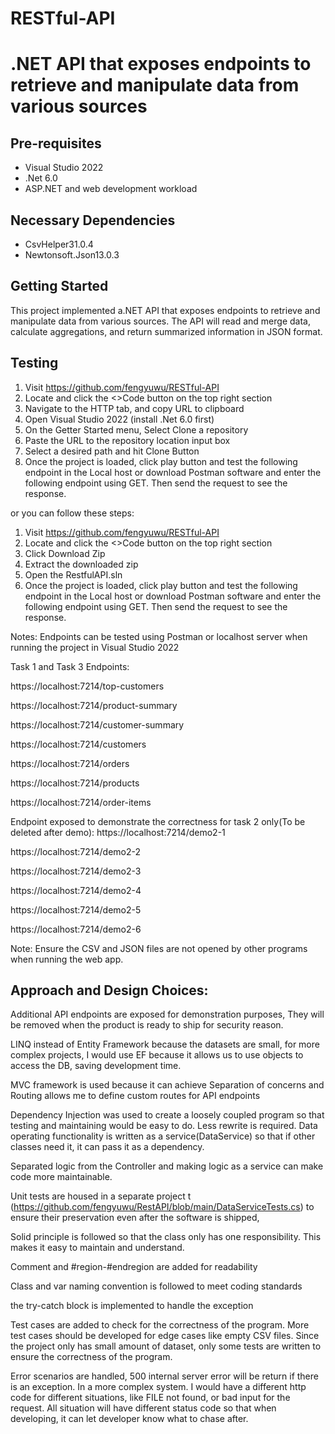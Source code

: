 # RESTful-API
.NET API that exposes endpoints to retrieve and manipulate data from various sources
===================================

Pre-requisites
--------------

- Visual Studio 2022
- .Net 6.0
- ASP.NET and web development workload


Necessary Dependencies
--------------
- CsvHelper31.0.4
- Newtonsoft.Json13.0.3


Getting Started
---------------

This project implemented a.NET API that exposes endpoints to retrieve and manipulate data from various sources. The API will read and merge data, calculate aggregations, and return summarized information in JSON format.  

Testing
---------------
1. Visit https://github.com/fengyuwu/RESTful-API
2. Locate  and click the <>Code button on the top right section
3. Navigate to the HTTP tab, and copy URL to clipboard
4. Open Visual Studio 2022 (install .Net 6.0 first)
5. On the Getter Started menu, Select Clone a repository
6. Paste the URL to the repository location input box
7. Select a desired path and hit Clone Button
8. Once the project is loaded, click play button and test the following endpoint in the Local host or download Postman software and enter the following endpoint using GET. Then send the request to see the response.

or you can follow these steps:
1. Visit https://github.com/fengyuwu/RESTful-API
2. Locate  and click the <>Code button on the top right section
3. Click Download Zip
4. Extract the downloaded zip
5. Open the RestfulAPI.sln
6. Once the project is loaded, click play button and test the following endpoint in the Local host or download Postman software and enter the following endpoint using GET. Then send the request to see the response.


Notes: Endpoints can be tested using Postman or localhost server when running the project in Visual Studio 2022

Task 1 and Task 3 Endpoints:

https://localhost:7214/top-customers

https://localhost:7214/product-summary

https://localhost:7214/customer-summary

https://localhost:7214/customers

https://localhost:7214/orders

https://localhost:7214/products

https://localhost:7214/order-items



Endpoint exposed to demonstrate the correctness for task 2 only(To be deleted after demo):
https://localhost:7214/demo2-1

https://localhost:7214/demo2-2

https://localhost:7214/demo2-3

https://localhost:7214/demo2-4

https://localhost:7214/demo2-5

https://localhost:7214/demo2-6





Note: Ensure the CSV and JSON files are not opened by other programs when running the web app.


Approach and Design Choices:
---------------
Additional API endpoints are exposed for demonstration purposes, They will be removed when the product is ready to ship for security reason.

LINQ instead of Entity Framework because the datasets are small, for more complex projects, I would use EF because it allows us to use objects to access the DB, saving development time.

MVC framework is used because it can achieve Separation of concerns and Routing allows me to define custom routes for API endpoints

Dependency Injection was used to create a loosely coupled program so that testing and maintaining would be easy to do. Less rewrite is required. Data operating functionality is written as a service(DataService) so that if other classes need it, it can pass it as a dependency. 

Separated logic from the Controller and making logic as a service can make code more maintainable.

Unit tests are housed in a separate project t (https://github.com/fengyuwu/RestAPI/blob/main/DataServiceTests.cs) to ensure their preservation even after the software is shipped, 

Solid principle is followed so that the class only has one responsibility. This makes it easy to maintain and understand. 

Comment and #region-#endregion are added for readability  

Class and var naming convention is followed to meet coding standards

the try-catch block is implemented to handle the exception

Test cases are added to check for the correctness of the program. More test cases should be developed for edge cases like empty CSV files. Since the project only has small amount of dataset, only some tests are written to ensure the correctness of the program.

Error scenarios are handled, 500 internal server error will be return if there is an exception. In a more complex system. I would have a different http code for different situations, like FILE not found, or bad input for the request. All situation will have different status  code  so that when developing, it can let developer know what to chase after.


